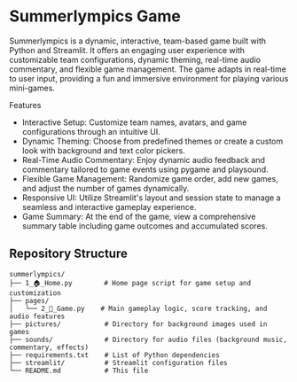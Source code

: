 # Summerlympics Game

Summerlympics is a dynamic, interactive, team-based game built with Python and Streamlit. It offers an engaging user experience with customizable team configurations, dynamic theming, real-time audio commentary, and flexible game management. The game adapts in real-time to user input, providing a fun and immersive environment for playing various mini-games.

Features
- Interactive Setup: Customize team names, avatars, and game configurations through an intuitive UI.
- Dynamic Theming: Choose from predefined themes or create a custom look with background and text color pickers.
- Real-Time Audio Commentary: Enjoy dynamic audio feedback and commentary tailored to game events using pygame and playsound.
- Flexible Game Management: Randomize game order, add new games, and adjust the number of games dynamically.
- Responsive UI: Utilize Streamlit's layout and session state to manage a seamless and interactive gameplay experience.
- Game Summary: At the end of the game, view a comprehensive summary table including game outcomes and accumulated scores.

## Repository Structure

```plaintext
summerlympics/
├── 1_🏠_Home.py        # Home page script for game setup and customization
├── pages/
│   └── 2_🎲_Game.py    # Main gameplay logic, score tracking, and audio features
├── pictures/           # Directory for background images used in games
├── sounds/             # Directory for audio files (background music, commentary, effects)
├── requirements.txt    # List of Python dependencies
├── streamlit/          # Streamlit configuration files
└── README.md           # This file
